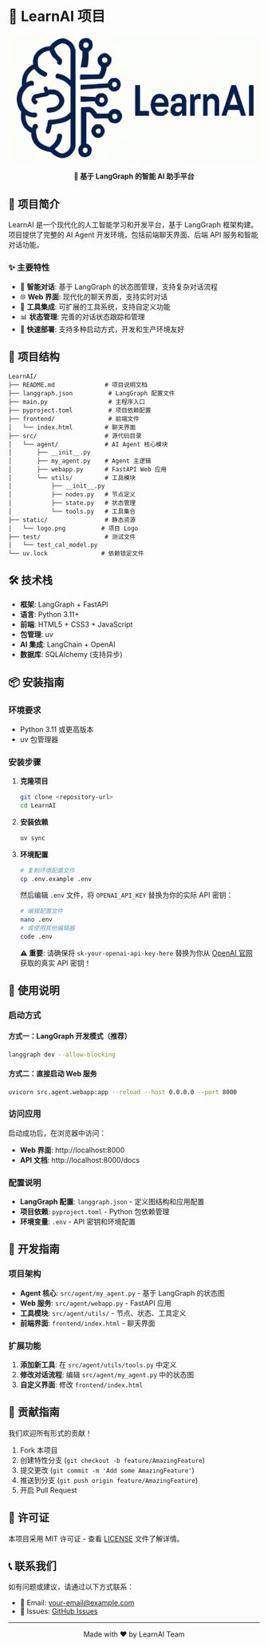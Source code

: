 # 🤖 LearnAI 项目

<p align="center">
    <img src="static/logo.png" alt="LearnAI Logo"/>
</p>

<p align="center">
    <strong>🚀 基于 LangGraph 的智能 AI 助手平台</strong>
</p>

## 📖 项目简介

LearnAI 是一个现代化的人工智能学习和开发平台，基于 LangGraph 框架构建。项目提供了完整的 AI Agent 开发环境，包括前端聊天界面、后端 API 服务和智能对话功能。

### ✨ 主要特性

- 🎯 **智能对话**: 基于 LangGraph 的状态图管理，支持复杂对话流程
- 🌐 **Web 界面**: 现代化的聊天界面，支持实时对话
- 🔧 **工具集成**: 可扩展的工具系统，支持自定义功能
- 📊 **状态管理**: 完善的对话状态跟踪和管理
- 🚀 **快速部署**: 支持多种启动方式，开发和生产环境友好

## 📁 项目结构

```
LearnAI/
├── README.md              # 项目说明文档
├── langgraph.json          # LangGraph 配置文件
├── main.py                 # 主程序入口
├── pyproject.toml          # 项目依赖配置
├── frontend/               # 前端文件
│   └── index.html         # 聊天界面
├── src/                   # 源代码目录
│   └── agent/             # AI Agent 核心模块
│       ├── __init__.py
│       ├── my_agent.py    # Agent 主逻辑
│       ├── webapp.py      # FastAPI Web 应用
│       └── utils/         # 工具模块
│           ├── __init__.py
│           ├── nodes.py   # 节点定义
│           ├── state.py   # 状态管理
│           └── tools.py   # 工具集合
├── static/                # 静态资源
│   └── logo.png          # 项目 Logo
├── test/                  # 测试文件
│   └── test_cal_model.py
└── uv.lock               # 依赖锁定文件
```

## 🛠️ 技术栈

- **框架**: LangGraph + FastAPI
- **语言**: Python 3.11+
- **前端**: HTML5 + CSS3 + JavaScript
- **包管理**: uv
- **AI 集成**: LangChain + OpenAI
- **数据库**: SQLAlchemy (支持异步)

## 📦 安装指南

### 环境要求
- Python 3.11 或更高版本
- uv 包管理器

### 安装步骤

1. **克隆项目**
   ```bash
   git clone <repository-url>
   cd LearnAI
   ```

2. **安装依赖**
   ```bash
   uv sync
   ```

3. **环境配置**
    ```bash
    # 复制环境配置文件
    cp .env.example .env
    ```
    
    然后编辑 `.env` 文件，将 `OPENAI_API_KEY` 替换为你的实际 API 密钥：
    ```bash
    # 编辑配置文件
    nano .env
    # 或使用其他编辑器
    code .env
    ```
    
    **⚠️ 重要**: 请确保将 `sk-your-openai-api-key-here` 替换为你从 [OpenAI 官网](https://platform.openai.com/api-keys) 获取的真实 API 密钥！

## 🚀 使用说明

### 启动方式

#### 方式一：LangGraph 开发模式（推荐）
```bash
langgraph dev --allow-blocking
```

#### 方式二：直接启动 Web 服务
```bash
uvicorn src.agent.webapp:app --reload --host 0.0.0.0 --port 8000
```


### 访问应用

启动成功后，在浏览器中访问：
- **Web 界面**: http://localhost:8000
- **API 文档**: http://localhost:8000/docs

### 配置说明

- **LangGraph 配置**: `langgraph.json` - 定义图结构和应用配置
- **项目依赖**: `pyproject.toml` - Python 包依赖管理
- **环境变量**: `.env` - API 密钥和环境配置

## 🔧 开发指南

### 项目架构

- **Agent 核心**: `src/agent/my_agent.py` - 基于 LangGraph 的状态图
- **Web 服务**: `src/agent/webapp.py` - FastAPI 应用
- **工具模块**: `src/agent/utils/` - 节点、状态、工具定义
- **前端界面**: `frontend/index.html` - 聊天界面

### 扩展功能

1. **添加新工具**: 在 `src/agent/utils/tools.py` 中定义
2. **修改对话流程**: 编辑 `src/agent/my_agent.py` 中的状态图
3. **自定义界面**: 修改 `frontend/index.html`

## 🤝 贡献指南

我们欢迎所有形式的贡献！

1. Fork 本项目
2. 创建特性分支 (`git checkout -b feature/AmazingFeature`)
3. 提交更改 (`git commit -m 'Add some AmazingFeature'`)
4. 推送到分支 (`git push origin feature/AmazingFeature`)
5. 开启 Pull Request

## 📄 许可证

本项目采用 MIT 许可证 - 查看 [LICENSE](LICENSE) 文件了解详情。

## 📞 联系我们

如有问题或建议，请通过以下方式联系：

- 📧 Email: your-email@example.com
- 🐛 Issues: [GitHub Issues](https://github.com/your-username/LearnAI/issues)

---

<p align="center">
    Made with ❤️ by LearnAI Team
</p>

